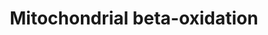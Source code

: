---
annotations:
- id: PW:0000010
  parent: classic metabolic pathway
  type: Pathway Ontology
  value: lipid metabolic pathway
- id: PW:0000002
  parent: classic metabolic pathway
  type: Pathway Ontology
  value: classic metabolic pathway
- id: PW:0000738
  parent: classic metabolic pathway
  type: Pathway Ontology
  value: fatty acid beta degradation pathway
authors:
- Conroy lipids
- Egonw
- DeSl
- Eweitz
description: Human mitochondrial beta-oxidation
last-edited: 2022-12-10
organisms:
- Homo sapiens
redirect_from:
- /index.php/Pathway:WP5241
- /instance/WP5241
- /instance/WP5241_r124023
revision: r124023
schema-jsonld:
- '@context': https://schema.org/
  '@id': https://wikipathways.github.io/pathways/WP5241.html
  '@type': Dataset
  creator:
    '@type': Organization
    name: WikiPathways
  description: Human mitochondrial beta-oxidation
  keywords:
  - (2E,9Z,12Z)-octadecatrienoyl-CoA
  - (9Z,12Z)-3-oxolinoleoyl-CoA
  - 2E,4E,7Z,10Z,13Z,16Z,19Z-Docosaheptaenoyl-CoA
  - 2E,4Z,7Z,10Z,13Z-hexadecapentaenoyl-CoA
  - 2E,4Z,7Z,10Z-hexadecatetraenoyl-CoA
  - 2E,4Z,7Z-decatrienoyl-CoA
  - 2E,4Z-decadienoyl-CoA
  - 2E,5Z,8Z,11Z,14Z,17Z-eicosahexaenoyl-CoA
  - 2E,5Z,8Z,11Z,14Z-eicosapentaenoyl-CoA
  - 2E,5Z,8Z,11Z-tetradecatetraenoyl-CoA
  - 2E,5Z,8Z-tetradecatrienoyl-CoA
  - 2E,5Z-dodecadienoyl-CoA
  - 2E,5Z-octadienoyl-CoA
  - 2E,5Z-tetradecadienoyl-CoA
  - 2E,6Z,9Z,12Z,15Z-octadecapentaenoyl-CoA
  - 2E,6Z,9Z,12Z-octadecatetraenoyl-CoA
  - 2E,6Z,9Z-dodecatrienoyl-CoA
  - 2E,6Z-dodecadienoyl-CoA
  - 2E,7Z,10Z,13Z,16Z,19Z-docosahexaenoyl-CoA
  - 2E,7Z,10Z,13Z-hexadecatetraenoyl-CoA
  - 2E,7Z,10Z-hexadecatrienoyl-CoA
  - 2E,7Z-decadienoyl-CoA
  - 2E,7Z-hexadacadienoyl-CoA
  - 2E,7Z-tetradecadienoyl-CoA
  - 2E,9Z,12Z,15Z-octadecatetraenoyl-CoA
  - 2E,9Z-octadecadienoyl-CoA
  - 2E-9Z-hexadecadienoyl-CoA
  - 2E-Decenoyl-CoA
  - 2E-Dodecenoyl-CoA
  - 2E-Octadecenoyl-CoA
  - 2E-butanoyl-CoA
  - 2E-hexadecenoyl-CoA
  - 2E-hexenoyl-CoA
  - 2E-octanoyl-CoA
  - 2E-tetradecenoyl-CoA
  - 3-Oxohexanoyl-CoA
  - 3-oxo-5Z,8Z,11Z-tetradecatrienoyl-CoA
  - 3-oxo-5Z,8Z-tetradecadienoyl-CoA
  - 3-oxo-5Z-dodecenoyl-CoA
  - 3-oxo-5Z-octenoyl-CoA
  - 3-oxo-5Z-tetradecenoyl-CoA
  - 3-oxo-6Z,9Z,12Z,15Z-octadecatetraenoyl-CoA
  - 3-oxo-6Z-dodecenoyl-CoA
  - 3-oxo-7Z,10Z,13Z,16Z,19Z-docosapentaenoyl-CoA
  - 3-oxo-7Z,10Z-hexadecadienoyl-CoA
  - 3-oxo-7Z-decenoyl-CoA
  - 3-oxo-7Z-hexadecenoyl-CoA
  - 3-oxo-7Z-tetradecadienoyl-CoA
  - 3-oxo-9Z,12Z,15Z-octadecatrienoyl-CoA
  - 3-oxo-9Z-hexadecenoyl-CoA
  - 3-oxo-Hydroxy-5Z,8Z,11Z,14Z,17Z-eicosapentaenoyl-CoA
  - 3-oxo-arachidonoyl-CoA
  - 3-oxo-butanoyl-CoA
  - 3-oxo-decanoyl-CoA
  - 3-oxo-dodecadienoyl-CoA
  - 3-oxo-gamma-linoleoyl-CoA
  - 3-oxo-lauroyl-CoA
  - 3-oxo-myristoyl-CoA
  - 3-oxo-octanoyl-CoA
  - 3-oxo-oleoyl-CoA
  - 3-oxopalmitoyl-CoA
  - 3-oxostearoyl-CoA
  - 3E,7Z,10Z,13Z,16Z,19Z-docosahexaenoyl-CoA
  - 3E,7Z,10Z,13Z-hexadecatetraenoyl-CoA
  - 3E,7Z,10Z-hexadecatrienoyl-CoA
  - 3E,7Z-decadienoyl-CoA
  - 3E-decenoyl-CoA
  - 3S-Hydroxy-5Z,8Z,11Z,14Z,17Z-eicosapentaenoyl-CoA
  - 3S-Hydroxy-5Z,8Z,11Z-tetradecatrienoyl-CoA
  - 3S-Hydroxy-5Z-dodecenoyl-CoA
  - 3S-Hydroxy-5Z-octenoyl-CoA
  - 3S-Hydroxy-6Z,9Z,12Z,15Z-octadecatetraenoyl-CoA
  - 3S-Hydroxy-6Z-dodecenoyl-CoA
  - 3S-Hydroxy-7Z,10Z,13Z-hexadecatrienoyl-CoA
  - 3S-Hydroxy-7Z-decenoyl-CoA
  - 3S-Hydroxy-7Z-hexadecenoyl-CoA
  - 3S-Hydroxy-9Z-hexadecenoyl-CoA
  - 3S-Hydroxy-arachidonoyl-CoA
  - 3S-Hydroxy-dodecadienoyl-CoA
  - 3S-Hydroxy-oleoyl-CoA
  - 3S-Hydroxymyristoyl-CoA
  - 3S-hydroxy-5Z,8Z-tetradecadienoyl-CoA
  - 3S-hydroxy-5Z-tetradecadienoyl-CoA
  - 3S-hydroxy-7Z,10Z,13Z,16Z,19Z-docosapentaenoyl-CoA
  - 3S-hydroxy-7Z,10Z-hexadecadienoyl-CoA
  - 3S-hydroxy-7Z-tetradecadienoyl-CoA
  - 3S-hydroxy-9Z,12Z,15Z-octadecatrienoyl-CoA
  - 3S-hydroxy-9Z,12Z-octadecadienoyl-CoA
  - 3S-hydroxy-decanoyl-CoA
  - 3S-hydroxy-gamma-linoleoyl-CoA
  - 3S-hydroxy-octanoyl-CoA
  - 3S-hydroxybutanoyl-CoA
  - 3S-hydroxyhexanoyl-CoA
  - 3S-hydroxylauroyl-CoA
  - 3S-hydroxypalmitoyl-CoA
  - 3S-hydroxystearoyl-CoA
  - 3Z,6Z,9Z,12Z,15Z-octadecapentaenoyl-CoA
  - 3Z,6Z,9Z,12Z-octadecatetraenoyl-CoA
  - 3Z,6Z,9Z-dodecatrienoyl-CoA
  - 3Z,6Z-dodecadienoyl-CoA
  - 3Z-decenoyl-CoA
  - 3Z-dodecenoyl-CoA
  - 3Z-hexenoyl-CoA
  - 3oxo-7Z,10Z,13Z-hexadecatrienoyl-CoA
  - 4Z,7Z,10Z,13Z-hexadecatetraenoyl-CoA
  - 4Z,7Z,10Z-hexadecatrienoyl-CoA
  - 4Z,7Z-decadienoyl-CoA
  - 4Z-decenoyl-CoA
  - 5Z,8Z,11Z,14Z,17Z-eicosapentaenoic acid
  - 5Z,8Z,11Z,14Z,17Z-eicosapentaenoyl-CoA
  - 5Z,8Z,11Z-tetradecatrienoyl-CoA
  - 5Z,8Z-tetradecadienoyl-CoA
  - 5Z-dodecenoyl-CoA
  - 5Z-octenoyl-CoA
  - 5Z-tetradecenoyl-CoA
  - 7Z,10Z,13Z-hexadecatrienoyl-CoA
  - 7Z,10Z-hexadecadienoyl-CoA
  - 7Z-hexadecenoyl-CoA
  - 7Z-tetradecenoyl-CoA
  - 9-palmitoleoyl-CoA
  - 9Z,12Z,15Z-octadecatrienoyl-CoA
  - 9Z-palmitoleic acid
  - ACAA2
  - ACADL
  - ACADSB
  - ACSL3
  - Acetyl-CoA
  - Arachidonic acid
  - Arachidonyl-CoA
  - Butyryl-CoA
  - DECR1
  - Decanoyl-CoA
  - Docosahexaenoic acid
  - ECHS1
  - ECI1
  - EHHADH
  - HSD17B10
  - Hexanoyl-CoA
  - Lauric acid
  - Lauroyl-CoA
  - Linoleic acid
  - Linoleoyl-CoA
  - Long-chain-fatty-acid--CoA ligase
  - Myristic acid
  - Octanoyl-CoA
  - Oleic acid
  - Palmitic acid
  - Palmitoyl-CoA
  - Stearic acid
  - Stearoyl-CoA
  - alpha-Linolenic acid
  - docosahexaenoyl-CoA
  - gamma-Linolenic acid
  - gamma-linolenoyl-CoA
  - myristoyl-CoA
  - oleoyl-CoA
  license: CC0
  name: Mitochondrial beta-oxidation
seo: CreativeWork
title: Mitochondrial beta-oxidation
wpid: WP5241
---